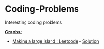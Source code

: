 # Coding-Problems
Interesting coding problems

**<ins>Graphs:</ins>**
- [Making a large island : Leetcode](https://leetcode.com/problems/making-a-large-island) - [Solution](https://github.com/Vashanth/Coding-Problems/blob/master/Graphs/Making%20a%20large%20island%20-%20leetcode.cpp)
